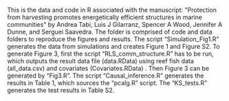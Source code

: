 This is the data and code in R associated with the manuscript: "Protection from harvesting promotes energetically efficient structures in marine communities"
by Andrea Tabi, Luis J Gilarranz, Spencer A Wood, Jennifer A Dunne, and Serguei Saavedra.
The folder is comprised of code and data folders to reproduce the figures and results.
The script “Simulation_Fig1.R” generates the data from simulations and creates Figure 1 and Figure S2. To generate Figure 3, first the script “RLS_comm_structure.R” has to be run, which outputs the result data file (data.RData) using reef fish data (all_data.csv) and covariates (Covariates.RData) . Then Figure 3 can be generated by “Fig3.R”. 
The script “Causal_inference.R” generates the results in Table 1, which sources the “pcalg.R” script. 
The “KS_tests.R” generates the test results in Table S2. 
